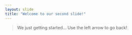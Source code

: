 ```yaml
---
layout: slide
title: "Welcome to our second slide!"
---
```

> We just getting started...
Use the left arrow to go back!
